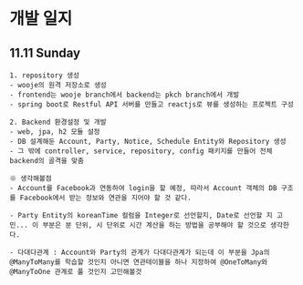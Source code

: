 # 개발 일지

## 11.11 Sunday

    1. repository 생성
    - wooje의 원격 저장소로 생성
    - frontend는 wooje branch에서 backend는 pkch branch에서 개발
    - spring boot로 Restful API 서버를 만들고 reactjs로 뷰를 생성하는 프로젝트 구성

    2. Backend 환경설정 및 개발
    - web, jpa, h2 모듈 설정
    - DB 설계해둔 Account, Party, Notice, Schedule Entity와 Repository 생성
    - 그 밖에 controller, service, repository, config 패키지를 만들어 전체 backend의 골격을 맞춤

    ※ 생각해볼점
    - Account를 Facebook과 연동하여 login을 할 예정, 따라서 Account 객체의 DB 구조를 Facebook에서 받는 정보와 연관을 지어야 할 것 같다.

    - Party Entity의 koreanTime 컬럼을 Integer로 선언할지, Date로 선언할 지 고민... 이 부분은 분 단위, 시 단위로 시간 계산을 하는 방법을 공부해야 할 것으로 생각한다.

    - 다대다관계 : Account와 Party의 관계가 다대다관계가 되는데 이 부분을 Jpa의 @ManyToMany를 학습할 것인지 아니면 연관테이블을 하나 지정하여 @OneToMany와 @ManyToOne 관계로 풀 것인지 고민해볼것